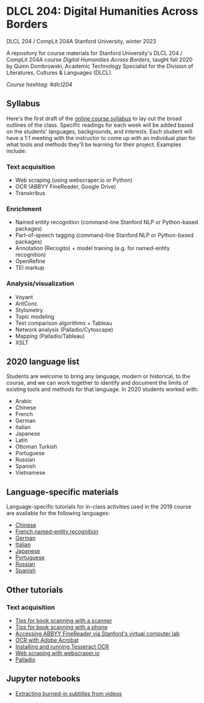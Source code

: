 # DLCL 204: Digital Humanities Across Borders
DLCL 204 / CompLit 204A
Stanford University, winter 2023

A repository for course materials for Stanford University's DLCL 204 / CompLit 204A course _Digital Humanities Across Borders_, taught fall 2020 by Quinn Dombrowski, Academic Technology Specialist for the Division of Literatures, Cultures & Languages (DLCL).

*Course hashtag: #dlcl204*


## Syllabus
Here's the first draft of the [online course syllabus](dlcl204syllabus_winter2023.md) to lay out the broad outlines of the class. Specific readings for each week will be added based on the students' languages, backgrounds, and interests. Each student will have a 1:1 meeting with the instructor to come up with an individual plan for what tools and methods they'll be learning for their project. Examples include:

### Text acquisition

* Web scraping (using webscraper.io or Python)
* OCR (ABBYY FineReader, Google Drive)
* Transkribus

### Enrichment
* Named entity recognition (command-line Stanford NLP or Python-based packages)
* Part-of-speech tagging (command-line Stanford NLP or Python-based packages)
* Annotation (Recogito) + model training (e.g. for named-entity recognition)
* OpenRefine
* TEI markup

### Analysis/visualization
* Voyant
* AntConc
* Stylometry
* Topic modeling
* Text comparison algorithms + Tableau
* Network analysis (Palladio/Cytoscape)
* Mapping (Palladio/Tableau)
* XSLT

## 2020 language list
Students are welcome to bring any language, modern or historical, to the course, and we can work together to identify and document the limits of existing tools and methods for that language. In 2020 students worked with:

* Arabic
* Chinese
* French
* German
* Italian
* Japanese
* Latin
* Ottoman Turkish
* Portuguese
* Russian
* Spanish
* Vietnamese


## Language-specific materials
Language-specific tutorials for in-class activities used in the 2019 course are available for the following languages:

* [Chinese](chinese)
* [French named-entity recognition](french/ner_french.md)
* [German](german)
* [Italian](italian)
* [Japanese](japanese)
* [Portuguese](portuguese)
* [Russian](russian)
* [Spanish](spanish)

## Other tutorials
### Text acquisition
* [Tips for book scanning with a scanner](tutorials/book_scanning.md)
* [Tips for book scanning with a phone](tutorials/phone_scanning.md)
* [Accessing ABBYY FineReader via Stanford's virtual computer lab](tutorials/abbyy_finereader_vm.md)
* [OCR with Adobe Acrobat](tutorials/adobe_acrobat_ocr.md)
* [Installing and running Tesseract OCR](tutorials/installing_and_running_tesseract_ocr.md)
* [Web scraping with webscraper.io](tutorials/webscraping.md)
* [Palladio](palladio)

## Jupyter notebooks
* [Extracting burned-in subtitles from videos](notebooks/subtitle_extraction.ipynb)
